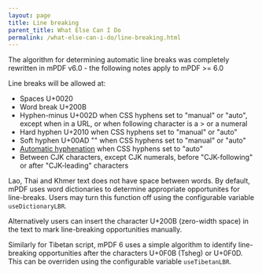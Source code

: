 ```yaml
---
layout: page
title: Line breaking
parent_title: What Else Can I Do
permalink: /what-else-can-i-do/line-breaking.html
---
```


<div id="bpmbook" class="bpmbook" style="direction:ltr;">
<div class="topic_user_field">
<div id="U0">
<p>The algorithm for determining automatic line breaks was completely rewritten in mPDF v6.0 - the following notes apply to mPDF &gt;= 6.0</p>
<p>Line breaks will be allowed at:</p>
<ul>
<li>Spaces U+0020</li>
<li>Word break U+200B</li>
<li>Hyphen-minus U+002D when CSS hyphens set to "manual" or "auto", except when in a URL, or when following character is a &gt; or a numeral</li>
<li>Hard hyphen U+2010 when CSS hyphens set to "manual" or "auto"</li>
<li>Soft hyphen U+00AD "­" when CSS hyphens set to "manual" or "auto"</li>
<li><a href="/what-else-can-i-do/hyphenation.html">Automatic hyphenation</a> when CSS hyphens set to "auto"</li>
<li>Between CJK characters, except CJK numerals, before "CJK-following" or after "CJK-leading" characters</li>
</ul>
<p>Lao, Thai and Khmer text does not have space between words. By default, mPDF uses word dictionaries to determine appropriate opportunites for line-breaks. Users may turn this function off using the configurable variable <code>useDictionaryLBR</code>.</p>
<p>Alternatively users can insert the character U+200B (zero-width space) in the text to mark line-breaking opportunities manually.</p>
<p>Similarly for Tibetan script, mPDF 6 uses a simple algorithm to identify line-breaking opportunities after the characters U+0F0B (Tsheg) or U+0F0D. This can be overriden using the configurable variable <code>useTibetanLBR</code>.</p>
</div>
</div>

